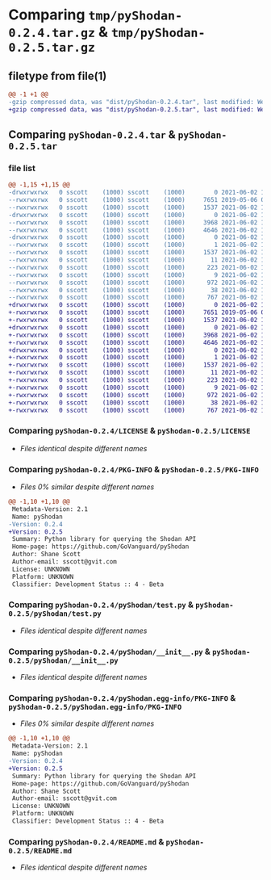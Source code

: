 # Comparing `tmp/pyShodan-0.2.4.tar.gz` & `tmp/pyShodan-0.2.5.tar.gz`

## filetype from file(1)

```diff
@@ -1 +1 @@
-gzip compressed data, was "dist/pyShodan-0.2.4.tar", last modified: Wed Jun  2 16:53:09 2021, max compression
+gzip compressed data, was "dist/pyShodan-0.2.5.tar", last modified: Wed Jun  2 18:33:01 2021, max compression
```

## Comparing `pyShodan-0.2.4.tar` & `pyShodan-0.2.5.tar`

### file list

```diff
@@ -1,15 +1,15 @@
-drwxrwxrwx   0 sscott    (1000) sscott    (1000)        0 2021-06-02 16:53:09.000000 pyShodan-0.2.4/
--rwxrwxrwx   0 sscott    (1000) sscott    (1000)     7651 2019-05-06 00:26:16.000000 pyShodan-0.2.4/LICENSE
--rwxrwxrwx   0 sscott    (1000) sscott    (1000)     1537 2021-06-02 16:53:09.000000 pyShodan-0.2.4/PKG-INFO
-drwxrwxrwx   0 sscott    (1000) sscott    (1000)        0 2021-06-02 16:53:09.000000 pyShodan-0.2.4/pyShodan/
--rwxrwxrwx   0 sscott    (1000) sscott    (1000)     3968 2021-06-02 16:28:05.000000 pyShodan-0.2.4/pyShodan/test.py
--rwxrwxrwx   0 sscott    (1000) sscott    (1000)     4646 2021-06-02 16:28:05.000000 pyShodan-0.2.4/pyShodan/__init__.py
-drwxrwxrwx   0 sscott    (1000) sscott    (1000)        0 2021-06-02 16:53:09.000000 pyShodan-0.2.4/pyShodan.egg-info/
--rwxrwxrwx   0 sscott    (1000) sscott    (1000)        1 2021-06-02 16:53:08.000000 pyShodan-0.2.4/pyShodan.egg-info/dependency_links.txt
--rwxrwxrwx   0 sscott    (1000) sscott    (1000)     1537 2021-06-02 16:53:08.000000 pyShodan-0.2.4/pyShodan.egg-info/PKG-INFO
--rwxrwxrwx   0 sscott    (1000) sscott    (1000)       11 2021-06-02 16:53:08.000000 pyShodan-0.2.4/pyShodan.egg-info/requires.txt
--rwxrwxrwx   0 sscott    (1000) sscott    (1000)      223 2021-06-02 16:53:09.000000 pyShodan-0.2.4/pyShodan.egg-info/SOURCES.txt
--rwxrwxrwx   0 sscott    (1000) sscott    (1000)        9 2021-06-02 16:53:08.000000 pyShodan-0.2.4/pyShodan.egg-info/top_level.txt
--rwxrwxrwx   0 sscott    (1000) sscott    (1000)      972 2021-06-02 16:52:46.000000 pyShodan-0.2.4/README.md
--rwxrwxrwx   0 sscott    (1000) sscott    (1000)       38 2021-06-02 16:53:09.000000 pyShodan-0.2.4/setup.cfg
--rwxrwxrwx   0 sscott    (1000) sscott    (1000)      767 2021-06-02 16:49:13.000000 pyShodan-0.2.4/setup.py
+drwxrwxrwx   0 sscott    (1000) sscott    (1000)        0 2021-06-02 18:33:01.000000 pyShodan-0.2.5/
+-rwxrwxrwx   0 sscott    (1000) sscott    (1000)     7651 2019-05-06 00:26:16.000000 pyShodan-0.2.5/LICENSE
+-rwxrwxrwx   0 sscott    (1000) sscott    (1000)     1537 2021-06-02 18:33:01.000000 pyShodan-0.2.5/PKG-INFO
+drwxrwxrwx   0 sscott    (1000) sscott    (1000)        0 2021-06-02 18:33:01.000000 pyShodan-0.2.5/pyShodan/
+-rwxrwxrwx   0 sscott    (1000) sscott    (1000)     3968 2021-06-02 16:28:05.000000 pyShodan-0.2.5/pyShodan/test.py
+-rwxrwxrwx   0 sscott    (1000) sscott    (1000)     4646 2021-06-02 16:28:05.000000 pyShodan-0.2.5/pyShodan/__init__.py
+drwxrwxrwx   0 sscott    (1000) sscott    (1000)        0 2021-06-02 18:33:01.000000 pyShodan-0.2.5/pyShodan.egg-info/
+-rwxrwxrwx   0 sscott    (1000) sscott    (1000)        1 2021-06-02 18:33:00.000000 pyShodan-0.2.5/pyShodan.egg-info/dependency_links.txt
+-rwxrwxrwx   0 sscott    (1000) sscott    (1000)     1537 2021-06-02 18:33:00.000000 pyShodan-0.2.5/pyShodan.egg-info/PKG-INFO
+-rwxrwxrwx   0 sscott    (1000) sscott    (1000)       11 2021-06-02 18:33:00.000000 pyShodan-0.2.5/pyShodan.egg-info/requires.txt
+-rwxrwxrwx   0 sscott    (1000) sscott    (1000)      223 2021-06-02 18:33:00.000000 pyShodan-0.2.5/pyShodan.egg-info/SOURCES.txt
+-rwxrwxrwx   0 sscott    (1000) sscott    (1000)        9 2021-06-02 18:33:00.000000 pyShodan-0.2.5/pyShodan.egg-info/top_level.txt
+-rwxrwxrwx   0 sscott    (1000) sscott    (1000)      972 2021-06-02 16:52:46.000000 pyShodan-0.2.5/README.md
+-rwxrwxrwx   0 sscott    (1000) sscott    (1000)       38 2021-06-02 18:33:01.000000 pyShodan-0.2.5/setup.cfg
+-rwxrwxrwx   0 sscott    (1000) sscott    (1000)      767 2021-06-02 18:32:48.000000 pyShodan-0.2.5/setup.py
```

### Comparing `pyShodan-0.2.4/LICENSE` & `pyShodan-0.2.5/LICENSE`

 * *Files identical despite different names*

### Comparing `pyShodan-0.2.4/PKG-INFO` & `pyShodan-0.2.5/PKG-INFO`

 * *Files 0% similar despite different names*

```diff
@@ -1,10 +1,10 @@
 Metadata-Version: 2.1
 Name: pyShodan
-Version: 0.2.4
+Version: 0.2.5
 Summary: Python library for querying the Shodan API
 Home-page: https://github.com/GoVanguard/pyShodan
 Author: Shane Scott
 Author-email: sscott@gvit.com
 License: UNKNOWN
 Platform: UNKNOWN
 Classifier: Development Status :: 4 - Beta
```

### Comparing `pyShodan-0.2.4/pyShodan/test.py` & `pyShodan-0.2.5/pyShodan/test.py`

 * *Files identical despite different names*

### Comparing `pyShodan-0.2.4/pyShodan/__init__.py` & `pyShodan-0.2.5/pyShodan/__init__.py`

 * *Files identical despite different names*

### Comparing `pyShodan-0.2.4/pyShodan.egg-info/PKG-INFO` & `pyShodan-0.2.5/pyShodan.egg-info/PKG-INFO`

 * *Files 0% similar despite different names*

```diff
@@ -1,10 +1,10 @@
 Metadata-Version: 2.1
 Name: pyShodan
-Version: 0.2.4
+Version: 0.2.5
 Summary: Python library for querying the Shodan API
 Home-page: https://github.com/GoVanguard/pyShodan
 Author: Shane Scott
 Author-email: sscott@gvit.com
 License: UNKNOWN
 Platform: UNKNOWN
 Classifier: Development Status :: 4 - Beta
```

### Comparing `pyShodan-0.2.4/README.md` & `pyShodan-0.2.5/README.md`

 * *Files identical despite different names*


